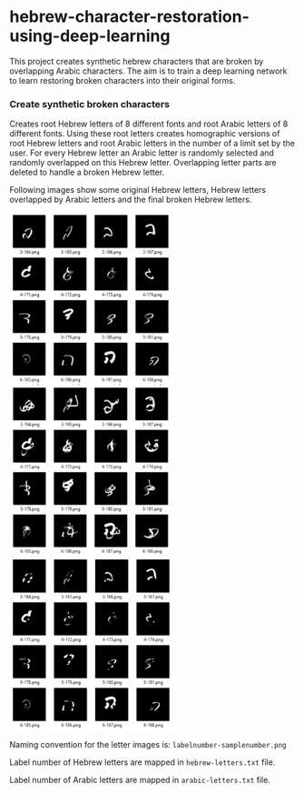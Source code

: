 # hebrew-character-restoration-using-deep-learning
This project creates synthetic hebrew characters that are broken by overlapping Arabic characters. The aim is to train a deep learning network to learn restoring broken characters into their original forms.
### Create synthetic broken characters
Creates root Hebrew letters of 8 different fonts and root Arabic letters of 8 different fonts. Using these root letters creates homographic versions of root Hebrew letters and root Arabic letters in the number of a limit set by the user.
For every Hebrew letter an Arabic letter is randomly selected and randomly overlapped on this Hebrew letter. Overlapping letter parts are deleted to handle a broken Hebrew letter.

Following images show some original Hebrew letters, Hebrew letters overlapped by Arabic letters and the final broken Hebrew letters.

<img src="/images/original-hebrew-letters.png" alt="drawing" width="290"/> <img src="/images/arabic-overlap-hebrew.png" alt="drawing" width="290"/> <img src="/images/broken-hebrew-letters.png" alt="drawing" width="290"/>

Naming convention for the letter images is: `labelnumber-samplenumber.png`

Label number of Hebrew letters are mapped in `hebrew-letters.txt` file.

Label number of Arabic letters are mapped in `arabic-letters.txt` file.

